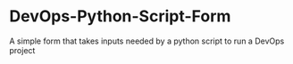 # DevOps-Python-Script-Form
A simple form that takes inputs needed by a python script to run a DevOps project
